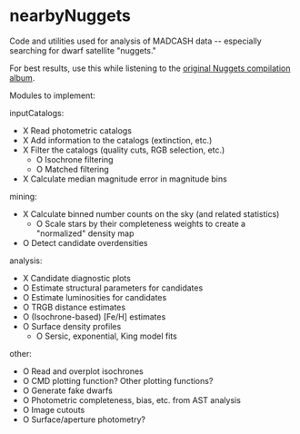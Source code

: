# nearbyNuggets
Code and utilities used for analysis of MADCASH data -- especially searching for dwarf satellite "nuggets."

For best results, use this while listening to the [original Nuggets compilation album](https://en.wikipedia.org/wiki/Nuggets:_Original_Artyfacts_from_the_First_Psychedelic_Era,_1965%E2%80%931968).

Modules to implement:

inputCatalogs:
- X Read photometric catalogs
- X Add information to the catalogs (extinction, etc.)
- X Filter the catalogs (quality cuts, RGB selection, etc.)
    - O Isochrone filtering
    - O Matched filtering
- X Calculate median magnitude error in magnitude bins

mining:
- X Calculate binned number counts on the sky (and related statistics)
    - O Scale stars by their completeness weights to create a "normalized" density map
- O Detect candidate overdensities

analysis:
- X Candidate diagnostic plots
- O Estimate structural parameters for candidates
- O Estimate luminosities for candidates
- O TRGB distance estimates
- O (Isochrone-based) [Fe/H] estimates
- O Surface density profiles
    - O Sersic, exponential, King model fits

other:
- O Read and overplot isochrones
- O CMD plotting function? Other plotting functions?
- O Generate fake dwarfs
- O Photometric completeness, bias, etc. from AST analysis
- O Image cutouts
- O Surface/aperture photometry?

